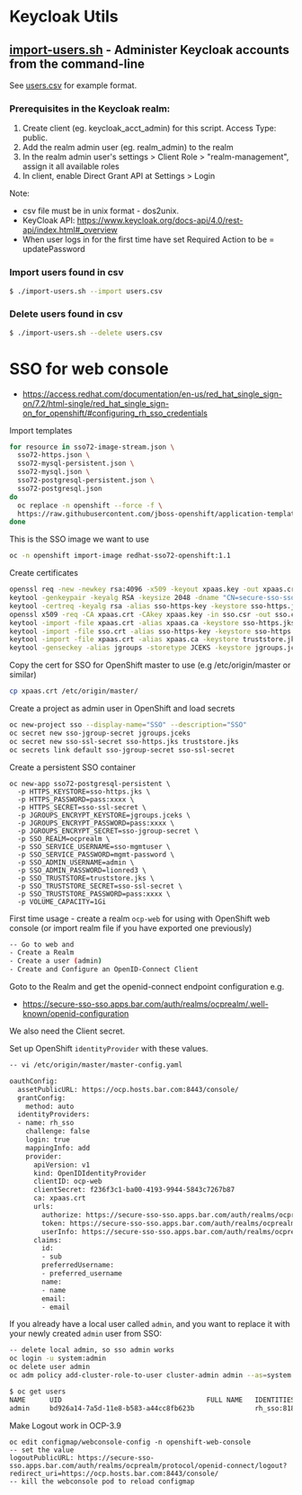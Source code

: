 # Keycloak Utils

## [import-users.sh](./import-users.sh) - Administer Keycloak accounts from the command-line
See [users.csv](./users.csv) for example format.
### Prerequisites in the Keycloak realm:
1. Create client (eg. keycloak_acct_admin) for this script. Access Type: public.
1. Add the realm admin user (eg. realm_admin) to the realm
1. In the realm admin user's settings > Client Role > "realm-management", assign it all available roles
1. In client, enable Direct Grant API at Settings > Login

Note:
- csv file must be in unix format - dos2unix.
- KeyCloak API: https://www.keycloak.org/docs-api/4.0/rest-api/index.html#_overview
- When user logs in for the first time have set Required Action to be = updatePassword

### Import users found in csv
```sh
$ ./import-users.sh --import users.csv
```

### Delete users found in csv
```sh
$ ./import-users.sh --delete users.csv
```

# SSO for web console

- https://access.redhat.com/documentation/en-us/red_hat_single_sign-on/7.2/html-single/red_hat_single_sign-on_for_openshift/#configuring_rh_sso_credentials

Import templates

```sh
for resource in sso72-image-stream.json \
  sso72-https.json \
  sso72-mysql-persistent.json \
  sso72-mysql.json \
  sso72-postgresql-persistent.json \
  sso72-postgresql.json
do
  oc replace -n openshift --force -f \
  https://raw.githubusercontent.com/jboss-openshift/application-templates/ose-v1.4.14/sso/${resource}
done
```

This is the SSO image we want to use

```sh
oc -n openshift import-image redhat-sso72-openshift:1.1
```

Create certificates

```sh
openssl req -new -newkey rsa:4096 -x509 -keyout xpaas.key -out xpaas.crt -days 365 -subj "/CN=sso.apps.bar.com" -passout pass:xxxx
keytool -genkeypair -keyalg RSA -keysize 2048 -dname "CN=secure-sso-sso.apps.bar.com" -alias sso-https-key -keystore sso-https.jks -storepass pass:xxxx -keypass pass:xxxx -noprompt
keytool -certreq -keyalg rsa -alias sso-https-key -keystore sso-https.jks -file sso.csr -storepass pass:xxxx -noprompt
openssl x509 -req -CA xpaas.crt -CAkey xpaas.key -in sso.csr -out sso.crt -days 365 -CAcreateserial -passin pass:xxxx
keytool -import -file xpaas.crt -alias xpaas.ca -keystore sso-https.jks -storepass pass:xxxx -noprompt
keytool -import -file sso.crt -alias sso-https-key -keystore sso-https.jks -storepass pass:xxxx -noprompt
keytool -import -file xpaas.crt -alias xpaas.ca -keystore truststore.jks -storepass pass:xxxx -noprompt
keytool -genseckey -alias jgroups -storetype JCEKS -keystore jgroups.jceks -storepass pass:xxxx -keypass pass:xxxx -noprompt
```

Copy the cert for SSO for OpenShift master to use (e.g /etc/origin/master or similar)

```sh
cp xpaas.crt /etc/origin/master/
```

Create a project as admin user in OpenShift and load secrets

```sh
oc new-project sso --display-name="SSO" --description="SSO"
oc secret new sso-jgroup-secret jgroups.jceks
oc secret new sso-ssl-secret sso-https.jks truststore.jks
oc secrets link default sso-jgroup-secret sso-ssl-secret
```

Create a persistent SSO container

```
oc new-app sso72-postgresql-persistent \
  -p HTTPS_KEYSTORE=sso-https.jks \
  -p HTTPS_PASSWORD=pass:xxxx \
  -p HTTPS_SECRET=sso-ssl-secret \
  -p JGROUPS_ENCRYPT_KEYSTORE=jgroups.jceks \
  -p JGROUPS_ENCRYPT_PASSWORD=pass:xxxx \
  -p JGROUPS_ENCRYPT_SECRET=sso-jgroup-secret \
  -p SSO_REALM=ocprealm \
  -p SSO_SERVICE_USERNAME=sso-mgmtuser \
  -p SSO_SERVICE_PASSWORD=mgmt-password \
  -p SSO_ADMIN_USERNAME=admin \
  -p SSO_ADMIN_PASSWORD=lionred3 \
  -p SSO_TRUSTSTORE=truststore.jks \
  -p SSO_TRUSTSTORE_SECRET=sso-ssl-secret \
  -p SSO_TRUSTSTORE_PASSWORD=pass:xxxx \
  -p VOLUME_CAPACITY=1Gi
```

First time usage - create a realm `ocp-web` for using with OpenShift web console (or import realm file if you have exported one previously)

```sh
-- Go to web and
- Create a Realm
- Create a user (admin)
- Create and Configure an OpenID-Connect Client
```

Goto to the Realm and get the openid-connect endpoint configuration e.g.
- https://secure-sso-sso.apps.bar.com/auth/realms/ocprealm/.well-known/openid-configuration

We also need the Client secret.

Set up OpenShift `identityProvider` with these values.

```sh
-- vi /etc/origin/master/master-config.yaml

oauthConfig:
  assetPublicURL: https://ocp.hosts.bar.com:8443/console/
  grantConfig:
    method: auto
  identityProviders:
  - name: rh_sso
    challenge: false
    login: true
    mappingInfo: add
    provider:
      apiVersion: v1
      kind: OpenIDIdentityProvider
      clientID: ocp-web
      clientSecret: f236f3c1-ba00-4193-9944-5843c7267b87
      ca: xpaas.crt
      urls:
        authorize: https://secure-sso-sso.apps.bar.com/auth/realms/ocprealm/protocol/openid-connect/auth
        token: https://secure-sso-sso.apps.bar.com/auth/realms/ocprealm/protocol/openid-connect/token
        userInfo: https://secure-sso-sso.apps.bar.com/auth/realms/ocprealm/protocol/openid-connect/userinfo
      claims:
        id:
        - sub
        preferredUsername:
        - preferred_username
        name:
        - name
        email:
        - email
```

If you already have a local user called `admin`, and  you want to replace it with your newly created `admin` user from SSO:

```sh
-- delete local admin, so sso admin works
oc login -u system:admin
oc delete user admin
oc adm policy add-cluster-role-to-user cluster-admin admin --as=system:admin

$ oc get users
NAME      UID                                    FULL NAME   IDENTITIES
admin     bd926a14-7a5d-11e8-b583-a44cc8fb623b               rh_sso:818ddb85-5044-48ee-9e64-33fd269aacf3
```

Make Logout work in OCP-3.9

```aidl
oc edit configmap/webconsole-config -n openshift-web-console
-- set the value
logoutPublicURL: https://secure-sso-sso.apps.bar.com/auth/realms/ocprealm/protocol/openid-connect/logout?redirect_uri=https://ocp.hosts.bar.com:8443/console/
-- kill the webconsole pod to reload configmap
```
